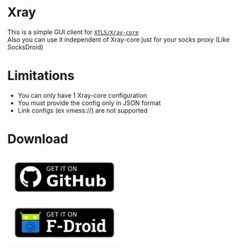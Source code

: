 # Xray
This is a simple GUI client for [`XTLS/Xray-core`](https://github.com/XTLS/Xray-core)  
Also you can use it independent of Xray-core just for your socks proxy (Like SocksDroid)

# Limitations
- You can only have 1 Xray-core configuration
- You must provide the config only in JSON format
- Link configs (ex vmess://) are not supported

# Download
<a href="https://github.com/SaeedDev94/Xray/releases"><img src="get-it-on-github.png" alt="Get it on GitHub" height="100" /></a>
<a href="https://f-droid.org/packages/io.github.saeeddev94.xray"><img src="get-it-on-fdroid.png" alt="Get it on F-Droid" height="100" /></a>
